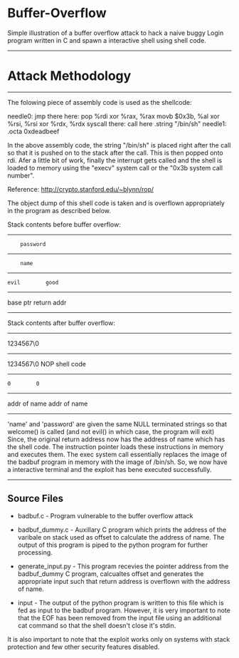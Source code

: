 # Buffer-Overflow
Simple illustration of a buffer overflow attack to hack a naive buggy Login program written in C and spawn a interactive shell using shell code.

-------------------------------------------------------------
# Attack Methodology
-------------------------------------------------------------

The folowing piece of assembly code is used as the shellcode:


needle0: jmp there
here:    pop %rdi
         xor %rax, %rax
         movb $0x3b, %al
         xor %rsi, %rsi
         xor %rdx, %rdx
         syscall
there:   call here
.string \"/bin/sh\"
needle1: .octa 0xdeadbeef

In the above assembly code, the string "/bin/sh" is placed right after the call so that it is pushed on to the stack after the call. This is then popped onto rdi.
Afer a little bit of work, finally the interrupt gets called and the shell is loaded to memory using the "execv" system call or the "0x3b system call number".

Reference: http://crypto.stanford.edu/~blynn/rop/

The object dump of this shell code is taken and is overflown appropriately in the program as described below.

Stack contents before buffer overflow:

-----------------------
        password







-------------------------
        name






-------------------------
    evil        good
-------------------------
 base ptr   return addr
 
-------------------------



Stack contents after buffer overflow:

-------------------------
1234567\0







-------------------------
1234567\0
        NOP
     shell code






-------------------------
    0        0
-------------------------
addr of name addr of name

-------------------------

'name' and 'password' are given the same NULL terminated strings so that welcome() is called (and not evil() in which case, the program will exit)
Since, the original return address now has the address of name which has the shell code. The instruction pointer loads these instructions in memory
and executes them. The exec system call essentially replaces the image of the badbuf program in memory with the image of /bin/sh. So, we now have
a interactive terminal and the exploit has bene executed successfully.


-----------------------------------------------------------------------------------------------------------
Source Files
-----------------------------------------------------------------------------------------------------------

- badbuf.c - Program vulnerable to the buffer overflow attack

- badbuf_dummy.c - Auxillary C program which prints the address of the varibale on stack used as offset to calculate
the address of name. The output of this program is piped to the python program for further processing.

- generate_input.py - This program recevies the pointer address from the badbuf_dummy C program, calcualtes offset
and generates the appropriate input such that return address is overflown with the address of name.

- input - The output of the python program is written to this file which is fed as input to the badbuf program.
However, it is very important to note that the EOF has been removed from the input file using an additional cat command so that the shell doesn't
close it's stdin.

It is also important to note that the exploit works only on systems with stack protection and few other security features disabled.

